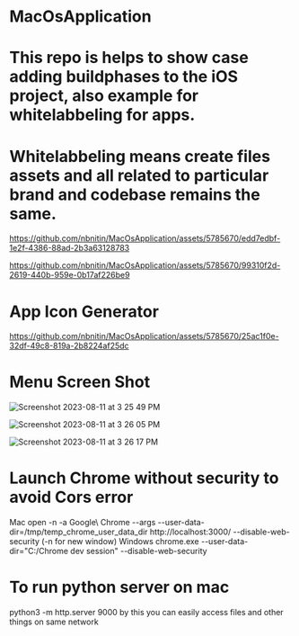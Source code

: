 
# MacOsApplication

# This repo is helps to show case adding buildphases to the iOS project, also example for whitelabbeling for apps.

# Whitelabbeling means create files assets and all related to particular brand and codebase remains the same.

https://github.com/nbnitin/MacOsApplication/assets/5785670/edd7edbf-1e2f-4386-88ad-2b3a63128783



https://github.com/nbnitin/MacOsApplication/assets/5785670/99310f2d-2619-440b-959e-0b17af226be9


# App Icon Generator
https://github.com/nbnitin/MacOsApplication/assets/5785670/25ac1f0e-32df-49c8-819a-2b8224af25dc

# Menu Screen Shot


![Screenshot 2023-08-11 at 3 25 49 PM](https://github.com/nbnitin/MacOsApplication/assets/5785670/a92abe7a-cad5-458d-9eee-ee70660a8909)


![Screenshot 2023-08-11 at 3 26 05 PM](https://github.com/nbnitin/MacOsApplication/assets/5785670/f99be78f-9ec4-4df9-acd4-5036e03c97b5)


![Screenshot 2023-08-11 at 3 26 17 PM](https://github.com/nbnitin/MacOsApplication/assets/5785670/2f674c71-3467-4a20-801c-79837fb1d162)


# Launch Chrome without security to avoid Cors error
Mac
open -n -a Google\ Chrome --args --user-data-dir=/tmp/temp_chrome_user_data_dir http://localhost:3000/ --disable-web-security (-n for new window)
Windows
chrome.exe --user-data-dir="C:/Chrome dev session" --disable-web-security 

# To run python server on mac
python3 -m http.server 9000
by this you can easily access files and other things on same network

